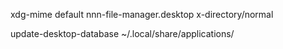 xdg-mime default nnn-file-manager.desktop x-directory/normal


update-desktop-database ~/.local/share/applications/
